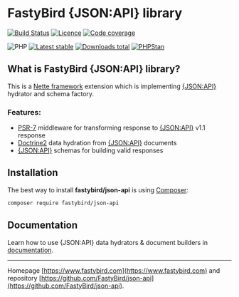 # FastyBird {JSON:API} library

[![Build Status](https://badgen.net/github/checks/FastyBird/json-api/master?cache=300&style=flast-square)](https://github.com/FastyBird/json-api/actions)
[![Licence](https://badgen.net/github/license/FastyBird/json-api?cache=300&style=flast-square)](https://github.com/FastyBird/json-api/blob/master/LICENSE.md)
[![Code coverage](https://badgen.net/coveralls/c/github/FastyBird/json-api?cache=300&style=flast-square)](https://coveralls.io/r/FastyBird/json-api)

![PHP](https://badgen.net/packagist/php/FastyBird/json-api?cache=300&style=flast-square)
[![Latest stable](https://badgen.net/packagist/v/FastyBird/json-api/latest?cache=300&style=flast-square)](https://packagist.org/packages/FastyBird/json-api)
[![Downloads total](https://badgen.net/packagist/dt/FastyBird/json-api?cache=300&style=flast-square)](https://packagist.org/packages/FastyBird/json-api)
[![PHPStan](https://img.shields.io/badge/PHPStan-enabled-brightgreen.svg?style=flat-square)](https://github.com/phpstan/phpstan)

## What is FastyBird {JSON:API} library?

This is a [Nette framework](https://nette.org) extension which is implementing [{JSON:API}](https://jsonapi.org/) hydrator and schema factory.

### Features:

- [PSR-7](http://www.php-fig.org/psr/psr-7/) middleware for transforming response to [{JSON:API}](https://jsonapi.org/) v1.1 response
- [Doctrine2](https://www.doctrine-project.org) data hydration from [{JSON:API}](https://jsonapi.org/) documents
- [{JSON:API}](https://jsonapi.org/) schemas for building valid responses

## Installation

The best way to install **fastybird/json-api** is using [Composer](http://getcomposer.org/):

```sh
composer require fastybird/json-api
```

## Documentation

Learn how to use {JSON:API} data hydrators & document builders in [documentation](https://github.com/FastyBird/json-api/blob/master/.docs/en/index.md).

***
Homepage [https://www.fastybird.com](https://www.fastybird.com) and repository [https://github.com/FastyBird/json-api](https://github.com/FastyBird/json-api).
